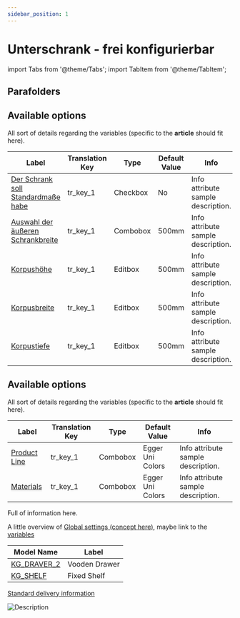 ```yaml
---
sidebar_position: 1
---
```


# Unterschrank - frei konfigurierbar

import Tabs from '@theme/Tabs';
import TabItem from '@theme/TabItem';

## Parafolders

<Tabs>
  <TabItem value="dimensions" label="Korpusdimensionen" default>

## Available options

All sort of details regarding the variables (specific to the **article** should fit here).

| Label                                                                              | Translation Key | Type     | Default Value  | Info                                   | 
|------------------------------------------------------------------------------------|-----------------|----------|----------------|----------------------------------------|
| [Der Schrank soll Standardmaße habe](/variables/dimensions#standard_cabinet_check) | tr_key_1        | Checkbox | No      | Info attribute sample description.     |
| [Auswahl der äußeren Schrankbreite](/variables/dimensions#standard_cabinet_dim)    | tr_key_1        | Combobox | 500mm    | Info attribute sample description.     |
| [Korpushöhe](/variables/dimensions#art_sizez)                                      | tr_key_1        | Editbox  | 500mm    | Info attribute sample description.     |
| [Korpusbreite](/variables/dimensions#art_sizey)                                    | tr_key_1        | Editbox  | 500mm    | Info attribute sample description.     |
| [Korpustiefe](/variables/dimensions#art_sizey)                                     | tr_key_1        | Editbox  | 500mm    | Info attribute sample description.     |

</TabItem>
  <TabItem value="material" label="Korpusmaterial">

## Available options

All sort of details regarding the variables (specific to the **article** should fit here).

| Label                                                        | Translation Key | Type     | Default Value    | Info                                   | 
|--------------------------------------------------------------|-----------------|----------|------------------|----------------------------------------|
| [Product Line](/variables/materials/carcass#product_line)    | tr_key_1        | Combobox | Egger Uni Colors | Info attribute sample description.     |
| [Materials](/variables/materials/carcass#material_selection) | tr_key_1        | Combobox | Egger Uni Colors | Info attribute sample description.     |

</TabItem>
  <TabItem value="carcass_equipment" label="Korpusausstattung">

Full of information here.

</TabItem>
  <TabItem value="global" label="Basiseinstellungen">

A little overview of [Global settings (concept here)](/globals), maybe link to the [variables](/variables/globals)  

</TabItem>
  <TabItem value="Ausstattung" label="Ausstattung">

| Model Name                           | Label         |
|--------------------------------------|---------------|
| [KG_DRAVER_2](/subarticles/drawer)   | Vooden Drawer |
| [KG_SHELF](/subarticles/fixed-shelf) | Fixed Shelf   |

</TabItem>
  <TabItem value="Bestellinfo" label="Bestellinfo">


[Standard delivery information](/delivery)

![Description](/img/demo/bestelinfo.png)

</TabItem>
</Tabs>



